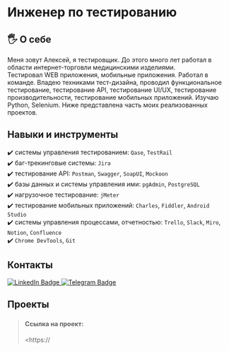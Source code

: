 # Инженер по тестированию
## 	:raised_hand_with_fingers_splayed: О себе
Меня зовут Алексей, я тестировщик. До этого много лет работал в области интернет-торговли медицинскими изделиями.  
Тестировал WEB приложения, мобильные приложения. Работал в команде. Владею техниками тест-дизайна, проводил функциональное тестирование,
тестирование API, тестирование UI/UX, тестирование производительности, тестирование мобильных приложений. Изучаю Python, Selenium. Ниже представлена часть моих реализованных проектов.

## Навыки и инструменты
:heavy_check_mark: системы управления тестированием: ``Qase``, ``TestRail``  
:heavy_check_mark: баг-трекинговые системы: ``Jira``  
:heavy_check_mark: тестирование API: ``Postman``, ``Swagger``, ``SoapUI``, ``Mockoon``  
:heavy_check_mark: базы данных и системы управления ими: ``pgAdmin``, ``PostgreSQL``  
:heavy_check_mark: нагрузочное тестирование: ``jMeter``  
:heavy_check_mark: тестирование мобильных приложений: ``Charles``, ``Fiddler``, ``Android Studio``   
:heavy_check_mark: системы управления процессами, отчетностью: ``Trello``, ``Slack``, ``Miro``, ``Notion``, ``Confluence``  
:heavy_check_mark: ``Chrome DevTools``, ``Git``  

## Контакты
<div id="badges">
  <a href="https://linkedin.com/in/alexeyfefelov3010
">
    <img src="https://img.shields.io/badge/LinkedIn-black?style=for-the-badge&logo=linkedin&logoColor=blue" alt="LinkedIn Badge"/>
  </a>
  <a href="https://t.me/alexfef72">
    <img src="https://img.shields.io/badge/Telegram-black?style=for-the-badge&logo=telegram&logoColor=blue" alt="Telegram Badge"/>
  </a>
</div>

## Проекты
### 
>#### Ссылка на проект:  
> <https://

